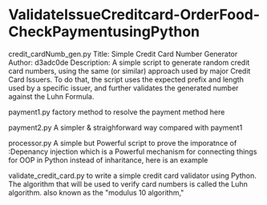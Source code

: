 # ValidateIssueCreditcard-OrderFood-CheckPaymentusingPython
credit_cardNumb_gen.py
Title: Simple Credit Card Number Generator
Author: d3adc0de
Description: A simple script to generate random credit card numbers, using the same (or similar)
approach used by major Credit Card Issuers.
To do that, the script uses the expected prefix and length used by a specific
issuer, and further validates the generated number against the Luhn Formula. 




payment1.py
factory method to resolve the payment method here




payment2.py
A simpler & straighforward way compared with payment1 




processor.py
A simple but Powerful script to prove the imporatnce of :Depenancy injection
which is a Powerful mechanism for connecting things 
for OOP in Python instead of inharitance, here is an example


validate_credit_card.py
to write a simple credit card validator using Python.
The algorithm that will be used to verify card numbers is called the Luhn algorithm.
also known as the "modulus 10 algorithm,"
